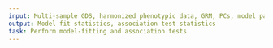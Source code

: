 ```yaml
---
input: Multi-sample GDS, harmonized phenotypic data, GRM, PCs, model parameter file
output: Model fit statistics, association test statistics
task: Perform model-fitting and association tests
---
```

